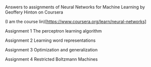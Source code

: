 
Answers to assignments of Neural Networks for Machine Learning by Geoffery Hinton on Coursera

(I am the course lin)[https://www.coursera.org/learn/neural-networks]

Assignment 1
The perceptron learning algorithm

Assignment 2
Learning word representations

Assignment 3
Optimization and generalization

Assignment 4
Restricted Boltzmann Machines
